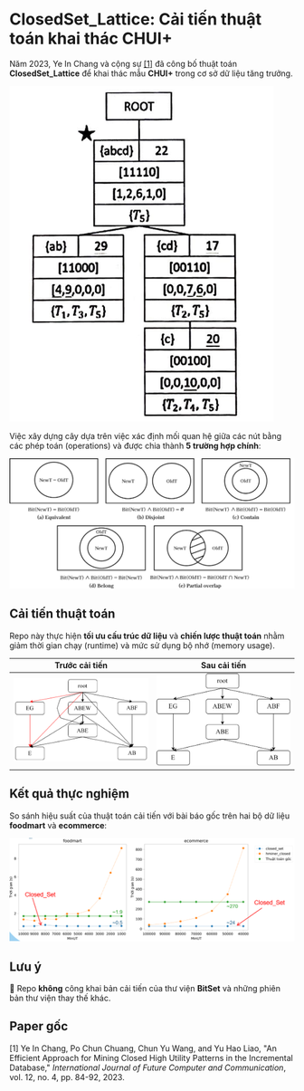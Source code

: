 # ClosedSet_Lattice: Cải tiến thuật toán khai thác CHUI+

Năm 2023, Ye In Chang và cộng sự [[1]](https://www.ijfcc.org/show-106-1003-1.html) đã công bố thuật toán **ClosedSet_Lattice** để khai thác mẫu **CHUI+** trong cơ sở dữ liệu tăng trưởng.

![ClosedSet_Lattice](img/ClosedSet_Lattice.png)

Việc xây dựng cây dựa trên việc xác định mối quan hệ giữa các nút bằng các phép toán (operations) và được chia thành **5 trường hợp chính**:

![Cases](img/Cases.png)

## Cải tiến thuật toán

Repo này thực hiện **tối ưu cấu trúc dữ liệu** và **chiến lược thuật toán** nhằm giảm thời gian chạy (runtime) và mức sử dụng bộ nhớ (memory usage).

| Trước cải tiến | Sau cải tiến |
|---------------|-------------|
| ![Original](img/Original.png) | ![Improved](img/Improved.png) |

## Kết quả thực nghiệm

So sánh hiệu suất của thuật toán cải tiến với bài báo gốc trên hai bộ dữ liệu **foodmart** và **ecommerce**:

![Thống kê kết quả](img/Stats.png)

## Lưu ý

🚀 Repo **không** công khai bản cải tiến của thư viện **BitSet** và những phiên bản thư viện thay thế khác.

## Paper gốc

[1] Ye In Chang, Po Chun Chuang, Chun Yu Wang, and Yu Hao Liao, "An Efficient Approach for Mining Closed High Utility Patterns in the Incremental Database," *International Journal of Future Computer and Communication*, vol. 12, no. 4, pp. 84-92, 2023. 
    
